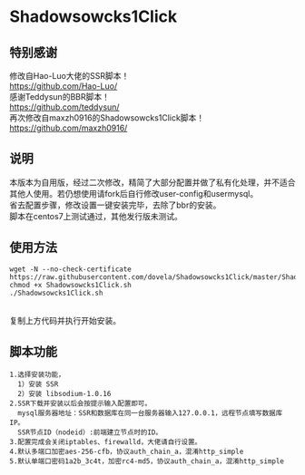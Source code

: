 # Shadowsowcks1Click
## 特别感谢
修改自Hao-Luo大佬的SSR脚本！
<br>https://github.com/Hao-Luo/
<br>感谢Teddysun的BBR脚本！
<br>https://github.com/teddysun/
<br>再次修改自maxzh0916的Shadowsowcks1Click脚本！
<br>https://github.com/maxzh0916/
## 说明
本版本为自用版，经过二次修改，精简了大部分配置并做了私有化处理，并不适合其他人使用。若仍想使用请fork后自行修改user-config和usermysql。
<br>省去配置步骤，修改设置一键安装完毕，去除了bbr的安装。
<br>脚本在centos7上测试通过，其他发行版未测试。
## 使用方法
````
wget -N --no-check-certificate https://raw.githubusercontent.com/dovela/Shadowsowcks1Click/master/Shadowsowcks1Click.sh
chmod +x Shadowsowcks1Click.sh
./Shadowsowcks1Click.sh
````
<br>复制上方代码并执行开始安装。
## 脚本功能
````
1.选择安装功能，
  1）安装 SSR
  2）安装 libsodium-1.0.16
2.SSR下载并安装以后会按提示输入配置即可。
  mysql服务器地址：SSR和数据库在同一台服务器输入127.0.0.1，远程节点填写数据库IP。
  SSR节点ID（nodeid）:前端建立节点时的ID。
3.配置完成会关闭iptables、firewalld，大佬请自行设置。
4.默认多端口加密aes-256-cfb，协议auth_chain_a，混淆http_simple
5.默认单端口密码1a2b_3c4t，加密rc4-md5，协议auth_chain_a，混淆http_simple
````
